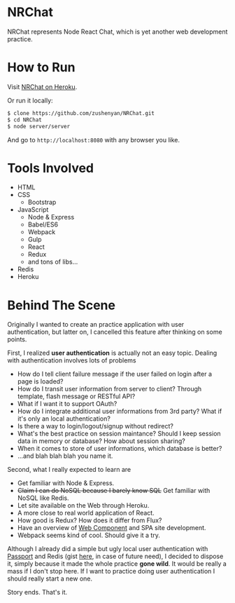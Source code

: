 # NRChat
NRChat represents Node React Chat, which is yet another web development practice.

# How to Run
Visit [NRChat on Heroku](http://nrchat.herokuapp.com).

Or run it locally:

```bash
$ clone https://github.com/zushenyan/NRChat.git
$ cd NRChat
$ node server/server
```

And go to `http://localhost:8080` with any browser you like.

# Tools Involved

* HTML
* CSS
  * Bootstrap
* JavaScript
  * Node & Express
  * Babel/ES6
  * Webpack
  * Gulp
  * React
  * Redux
  * and tons of libs...
* Redis
* Heroku

# Behind The Scene
Originally I wanted to create an practice application with user authentication, but latter on, I cancelled this feature after thinking on some points.

First, I realized **user authentication** is actually not an easy topic. Dealing with authentication involves lots of problems

* How do I tell client failure message if the user failed on login after a page is loaded?
* How do I transit user information from server to client? Through template, flash message or RESTful API?
* What if I want it to support OAuth?
* How do I integrate additional user informations from 3rd party? What if it's only an local authentication?
* Is there a way to login/logout/signup without redirect?
* What's the best practice on session maintance? Should I keep session data in memory or database? How about session sharing?
* When it comes to store of user informations, which database is better?
* ...and blah blah blah you name it.

Second, what I really expected to learn are

* Get familiar with Node & Express.
* ~~Claim I can do NoSQL because I barely know SQL~~ Get familiar with NoSQL like Redis.
* Let site available on the Web through Heroku.
* A more close to real world application of React.
* How good is Redux? How does it differ from Flux?
* Have an overview of [Web Component](https://en.wikipedia.org/wiki/Web_Components) and SPA site development.
* Webpack seems kind of cool. Should give it a try.

Although I already did a simple but ugly local user authentication with [Passport](http://passportjs.org/) and Redis (gist [here](https://gist.github.com/zushenyan/43e8aaa23ca2983949a3), in case of future need), I decided to dispose it, simply because it made the whole practice **gone wild**. It would be really a mass if I don't stop here. If I want to practice doing user authentication I should really start a new one.

Story ends. That's it.
